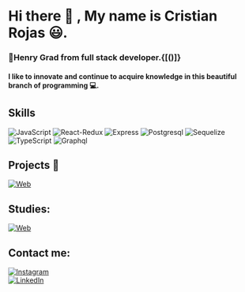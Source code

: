 # Hi there 👋 , My name is Cristian Rojas 😃.

### 🥇Henry Grad from full stack developer.{[()]}
#### I like to innovate and continue to acquire knowledge in this beautiful branch of programming 💻.

## Skills 
![JavaScript](https://img.shields.io/badge/JavaScript-E2FC08?style=for-the-badge&logo=javascript&logoColor=white&labelColor=999696) 
![React-Redux](https://img.shields.io/badge/React_Redux-3157A9?style=for-the-badge&logo=react&logoColor=white&labelColor=999696) 
![Express](https://img.shields.io/badge/Express-33A31A?style=for-the-badge&logo=express&logoColor=white&labelColor=999696) 
![Postgresql](https://img.shields.io/badge/Postgresql-218495?style=for-the-badge&logo=postgresql&logoColor=white&labelColor=999696)
![Sequelize](https://img.shields.io/badge/Sequelize-218495?style=for-the-badge&logo=sequelize&logoColor=white&labelColor=999696)</br>
![TypeScript](https://img.shields.io/badge/TypeScript-1C7AD8?style=for-the-badge&logo=typescript&logoColor=white&labelColor=999696)
![Graphql](https://img.shields.io/badge/Graphql-E231E0?style=for-the-badge&logo=graphql&logoColor=white&labelColor=999696)



## Projects 📰
[![Web](https://img.shields.io/badge/Project_ecommerce-14a1f0?style=for-the-badge&logo=wordpress&logoColor=white&labelColor=101010)](https://shortest.link/edQ)

## Studies:
[![Web](https://img.shields.io/badge/Graduation-14a1f0?style=for-the-badge&logo=wordpress&logoColor=white&labelColor=101010)](https://certificates.soyhenry.com/cert?id=f6f376b2-20e7-48bb-bcfd-74ec2b423fd9)


## Contact me:

[![Instagram](https://img.shields.io/badge/Instagram-@cristianlezica-E4405F?style=for-the-badge&logo=instagram&logoColor=white&labelColor=101010)](https://www.instagram.com/cristianlezica)</br>
[![LinkedIn](https://img.shields.io/badge/LinkedIn-Cristian_Rojas-0077B5?style=for-the-badge&logo=linkedin&logoColor=white&labelColor=101010)](https://www.linkedin.com/in/cristian-rojas-1675a41b5)
